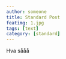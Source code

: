 ```yaml
---
author: someone
title: Standard Post
featimg: 1.jpg
tags: [text]
category: [standard]
---
```

Hva sååå
